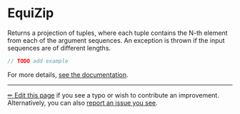 # EquiZip

Returns a projection of tuples, where each tuple contains the N-th
element from each of the argument sequences. An exception is thrown
if the input sequences are of different lengths.

```c# --destination-file ../code/Program.cs --region statements --project ../code/TryMoreLinq.csproj
// TODO add example
```

For more details, [see the documentation][doc].

---

[&#x270F; Edit this page][edit] if you see a typo or wish to contribute an
improvement. Alternatively, you can also [report an issue you see][issue].


[edit]: https://github.com/morelinq/try/edit/master/m/equi-zip.md
[issue]: https://github.com/morelinq/try/issues/new?title=EquiZip
[doc]: https://morelinq.github.io/3.1/ref/api/html/Overload_MoreLinq_MoreEnumerable_EquiZip.htm
